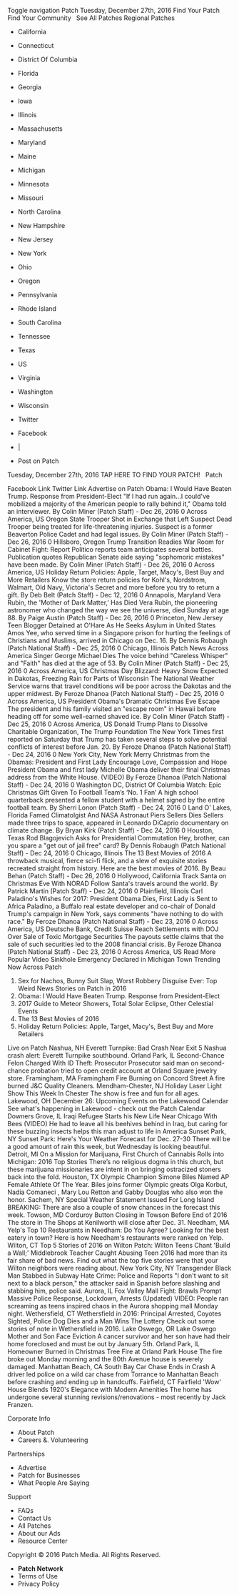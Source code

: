 Toggle navigation Patch Tuesday, December 27th, 2016 Find Your Patch Find Your Community   See All Patches Regional Patches

*   California
*   Connecticut
*   District Of Columbia
*   Florida
*   Georgia
*   Iowa
*   Illinois
*   Massachusetts
*   Maryland
*   Maine
*   Michigan
*   Minnesota
*   Missouri
*   North Carolina
*   New Hampshire
*   New Jersey
*   New York
*   Ohio
*   Oregon
*   Pennsylvania
*   Rhode Island
*   South Carolina
*   Tennessee
*   Texas
*   US
*   Virginia
*   Washington
*   Wisconsin

*   Twitter
*   Facebook
*   |
*   Post on Patch

Tuesday, December 27th, 2016 TAP HERE TO FIND YOUR PATCH!   Patch

Facebook Link Twitter Link Advertise on Patch Obama: I Would Have Beaten Trump. Response from President-Elect "If I had run again...I could've mobilized a majority of the American people to rally behind it," Obama told an interviewer. By Colin Miner (Patch Staff) - Dec 26, 2016 0 Across America, US Oregon State Trooper Shot in Exchange that Left Suspect Dead Trooper being treated for life-threatening injuries. Suspect is a former Beaverton Police Cadet and had legal issues. By Colin Miner (Patch Staff) - Dec 26, 2016 0 Hillsboro, Oregon Trump Transition Readies War Room for Cabinet Fight: Report Politico reports team anticipates several battles. Publication quotes Republican Senate aide saying "sophomoric mistakes" have been made. By Colin Miner (Patch Staff) - Dec 26, 2016 0 Across America, US Holiday Return Policies: Apple, Target, Macy's, Best Buy and More Retailers Know the store return policies for Kohl's, Nordstrom, Walmart, Old Navy, Victoria's Secret and more before you try to return a gift. By Deb Belt (Patch Staff) - Dec 12, 2016 0 Annapolis, Maryland Vera Rubin, the 'Mother of Dark Matter,' Has Died Vera Rubin, the pioneering astronomer who changed the way we see the universe, died Sunday at age 88. By Paige Austin (Patch Staff) - Dec 26, 2016 0 Princeton, New Jersey Teen Blogger Detained at O'Hare As He Seeks Asylum in United States Amos Yee, who served time in a Singapore prison for hurting the feelings of Christians and Muslims, arrived in Chicago on Dec. 16. By Dennis Robaugh (Patch National Staff) - Dec 25, 2016 0 Chicago, Illinois Patch News Across America Singer George Michael Dies The voice behind "Careless Whisper" and "Faith" has died at the age of 53. By Colin Miner (Patch Staff) - Dec 25, 2016 0 Across America, US Christmas Day Blizzard: Heavy Snow Expected in Dakotas, Freezing Rain for Parts of Wisconsin The National Weather Service warns that travel conditions will be poor across the Dakotas and the upper midwest. By Feroze Dhanoa (Patch National Staff) - Dec 25, 2016 0 Across America, US President Obama's Dramatic Christmas Eve Escape The president and his family visited an "escape room" in Hawaii before heading off for some well-earned shaved ice. By Colin Miner (Patch Staff) - Dec 25, 2016 0 Across America, US Donald Trump Plans to Dissolve Charitable Organization, The Trump Foundation The New York Times first reported on Saturday that Trump has taken several steps to solve potential conflicts of interest before Jan. 20. By Feroze Dhanoa (Patch National Staff) - Dec 24, 2016 0 New York City, New York Merry Christmas from the Obamas: President and First Lady Encourage Love, Compassion and Hope President Obama and first lady Michelle Obama deliver their final Christmas address from the White House. (VIDEO) By Feroze Dhanoa (Patch National Staff) - Dec 24, 2016 0 Washington DC, District Of Columbia Watch: Epic Christmas Gift Given To Football Team’s ‘No. 1 Fan’ A high school quarterback presented a fellow student with a helmet signed by the entire football team. By Sherri Lonon (Patch Staff) - Dec 24, 2016 0 Land O' Lakes, Florida Famed Climatolgist And NASA Astronaut Piers Sellers Dies Sellers made three trips to space, appeared in Leonardo DiCaprio documentary on climate change. By Bryan Kirk (Patch Staff) - Dec 24, 2016 0 Houston, Texas Rod Blagojevich Asks for Presidential Commutation Hey, brother, can you spare a "get out of jail free" card? By Dennis Robaugh (Patch National Staff) - Dec 24, 2016 0 Chicago, Illinois The 13 Best Movies of 2016 A throwback musical, fierce sci-fi flick, and a slew of exquisite stories recreated straight from history. Here are the best movies of 2016. By Beau Behan (Patch Staff) - Dec 26, 2016 0 Hollywood, California Track Santa on Christmas Eve With NORAD Follow Santa's travels around the world. By Patrick Martin (Patch Staff) - Dec 24, 2016 0 Plainfield, Illinois Carl Paladino's Wishes for 2017: President Obama Dies, First Lady is Sent to Africa Paladino, a Buffalo real estate developer and co-chair of Donald Trump's campaign in New York, says comments "have nothing to do with race." By Feroze Dhanoa (Patch National Staff) - Dec 23, 2016 0 Across America, US Deutsche Bank, Credit Suisse Reach Settlements with DOJ Over Sale of Toxic Mortgage Securities The payouts settle claims that the sale of such securities led to the 2008 financial crisis. By Feroze Dhanoa (Patch National Staff) - Dec 23, 2016 0 Across America, US Read More Popular Video Sinkhole Emergency Declared in Michigan Town Trending Now Across Patch

1.  Sex for Nachos, Bunny Suit Slap, Worst Robbery Disguise Ever: Top Weird News Stories on Patch in 2016
2.  Obama: I Would Have Beaten Trump. Response from President-Elect
3.  2017 Guide to Meteor Showers, Total Solar Eclipse, Other Celestial Events
4.  The 13 Best Movies of 2016
5.  Holiday Return Policies: Apple, Target, Macy's, Best Buy and More Retailers

Live on Patch Nashua, NH Everett Turnpike: Bad Crash Near Exit 5 Nashua crash alert: Everett Turnpike southbound. Orland Park, IL Second-Chance Felon Charged With ID Theft: Prosecutor Prosecutor said man on second-chance probation tried to open credit account at Orland Square jewelry store. Framingham, MA Framingham Fire Burning on Concord Street A fire burned J&C Quality Cleaners. Mendham-Chester, NJ Holiday Laser Light Show This Week In Chester The show is free and fun for all ages. Lakewood, OH December 26: Upcoming Events on the Lakewood Calendar See what's happening in Lakewood - check out the Patch Calendar Downers Grove, IL Iraqi Refugee Starts his New Life Near Chicago With Bees (VIDEO) He had to leave all his beehives behind in Iraq, but caring for these buzzing insects helps this man adjust to life in America Sunset Park, NY Sunset Park: Here's Your Weather Forecast for Dec. 27-30 There will be a good amount of rain this week, but Wednesday is looking beautiful. Detroit, MI On a Mission for Marijuana, First Church of Cannabis Rolls into Michigan: 2016 Top Stories There’s no religious dogma in this church, but these marijuana missionaries are intent in on bringing ostracized stoners back into the fold. Houston, TX Olympic Champion Simone Biles Named AP Female Athlete Of The Year. Biles joins former Olympic greats Olga Korbut, Nadia Comaneci , Mary Lou Retton and Gabby Douglas who also won the honor. Sachem, NY Special Weather Statement Issued For Long Island BREAKING: There are also a couple of snow chances in the forecast this week. Towson, MD Corduroy Button Closing in Towson Before End of 2016 The store in The Shops at Kenilworth will close after Dec. 31. Needham, MA Yelp's Top 10 Restaurants in Needham: Do You Agree? Looking for the best eatery in town? Here is how Needham's restaurants were ranked on Yelp. Wilton, CT Top 5 Stories of 2016 on Wilton Patch: Wilton Teens Chant 'Build a Wall;' Middlebrook Teacher Caught Abusing Teen 2016 had more than its fair share of bad news. Find out what the top five stories were that your Wilton neighbors were reading about. New York City, NY Transgender Black Man Stabbed in Subway Hate Crime: Police and Reports "I don't want to sit next to a black person," the attacker said in Spanish before slashing and stabbing him, police said. Aurora, IL Fox Valley Mall Fight: Brawls Prompt Massive Police Response, Lockdown, Arrests (Updated) VIDEO: People ran screaming as teens inspired chaos in the Aurora shopping mall Monday night. Wethersfield, CT Wethersfield in 2016: Principal Arrested, Coyotes Sighted, Police Dog Dies and a Man Wins The Lottery Check out some stories of note in Wethersfield in 2016. Lake Oswego, OR Lake Oswego Mother and Son Face Eviction A cancer survivor and her son have had their home foreclosed and must be out by January 5th. Orland Park, IL Homeowner Burned in Christmas Tree Fire at Orland Park House The fire broke out Monday morning and the 80th Avenue house is severely damaged. Manhattan Beach, CA South Bay Car Chase Ends in Crash A driver led police on a wild car chase from Torrance to Manhattan Beach before crashing and ending up in handcuffs. Fairfield, CT Fairfield 'Wow' House Blends 1920's Elegance with Modern Amenities The home has undergone several stunning revisions/renovations - most recently by Jack Franzen.

Corporate Info

*   About Patch
*   Careers &. Volunteering

Partnerships

*   Advertise
*   Patch for Businesses
*   What People Are Saying

Support

*   FAQs
*   Contact Us
*   All Patches
*   About our Ads
*   Resource Center

Copyright © 2016 Patch Media. All Rights Reserved.

*   **Patch Network**
*   Terms of Use
*   Privacy Policy